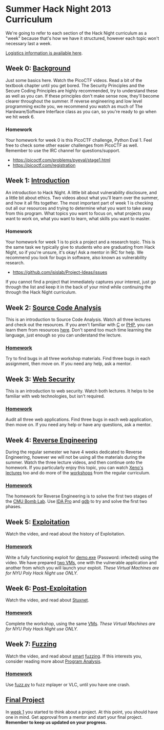 # Summer Hack Night 2013 Curriculum

We're going to refer to each section of the Hack Night curriculum as a "week" because that's how we have it structured, however each topic won't necessary last a week.

[Logistics information is available here](https://github.com/isislab/Hack-Night/tree/master/2013-Summer/Logistics).

## Week 0:  [Background](https://github.com/isislab/Hack-Night/blob/master/2013-Summer/HackNight.md#week-0-background)
Just some basics here.  Watch the PicoCTF videos.  Read a bit of the textbook chapter until you get bored.  The Security Principles and the Secure Coding Principles are highly recommended, try to understand these as well as you can.  If these principles don't make sense now, they'll become clearer throughout the summer.  If reverse engineering and low level programming excite you, we recommend you watch as much of The Hardware/Software Interface class as you can, so you're ready to go when we hit week 6.

### Homework
Your homework for week 0 is this PicoCTF challenge, Python Eval 1.  Feel free to check some other easier challenges from PicoCTF as well.  Remember to use the IRC channel for questions/support.

* https://picoctf.com/problems/pyeval/stage1.html
* https://picoctf.com/registration

## Week 1:  [Introduction](https://github.com/isislab/Hack-Night/blob/master/2013-Summer/HackNight.md#week-1-introduction)
An introduction to Hack Night.  A little bit about vulnerability disclosure, and a little bit about ethics.  Two videos about what you'll learn over the summer, and how it all fits together.  The most important part of week 1 is checking out all our resources and trying to determine what you want to take away from this program.  What topics you want to focus on, what projects you want to work on, what you want to learn, what skills you want to master.

### Homework
Your homework for week 1 is to pick a project and a research topic.  This is the same task we typically give to students who are graduating from Hack Night, so if you're unsure, it's okay!  Ask a mentor in IRC for help.  We recommend you look for bugs in software, also known as vulnerability research.

* https://github.com/isislab/Project-Ideas/issues

If you cannot find a project that immediately captures your interest, just go through the list and keep it in the back of your mind while continuing the through the Hack Night curriculum.

## Week 2:  [Source Code Analysis](https://github.com/isislab/Hack-Night/blob/master/2013-Summer/HackNight.md#week-2-code-auditing)
This is an introduction to Source Code Analysis.  Watch all three lectures and check out the resources.  If you aren't familiar with [C](https://github.com/isislab/Project-Ideas/wiki/Programming#c) or [PHP](https://github.com/isislab/Project-Ideas/wiki/Programming#php), you can learn them from resources [here](https://github.com/isislab/Project-Ideas/wiki/Programming).  Don't spend too much time learning the language, just enough so you can understand the lecture.

### [Homework](https://github.com/isislab/Hack-Night/blob/master/2013-Summer/HackNight.md#week-3-code-auditing-workshop)
Try to find bugs in all three workshop materials.  Find three bugs in each assignment, then move on.  If you need any help, ask a mentor.

## Week 3:  [Web Security](https://github.com/isislab/Hack-Night/blob/master/2013-Summer/HackNight.md#week-4-web-hacking)
This is an introduction to web security.  Watch both lectures.  It helps to be familiar with web technologies, but isn't required.

### [Homework](https://github.com/isislab/Hack-Night/blob/master/2013-Summer/HackNight.md#week-5-web-hacking-workshop)
Audit all three web applications.  Find three bugs in each web application, then move on.  If you need any help or have any questions, ask a mentor.

## Week 4:  [Reverse Engineering](https://github.com/isislab/Hack-Night/blob/master/2013-Summer/HackNight.md#week-6-reverse-engineering)
During the regular semester we have 4 weeks dedicated to Reverse Engineering, however we will not be using all the materials during the summer.  Watch the three lecture videos, and then continue onto the homework.  If you particularly enjoy this topic, you can watch [Xeno's lectures](https://github.com/isislab/Hack-Night/blob/master/2013-Summer/HackNight.md#week-8-introduction-to-x86) too and do more of the [workshops](https://github.com/isislab/Hack-Night/blob/master/2013-Summer/HackNight.md#week-7-reverse-engineering-workshop) from the regular curriculum.

### [Homework](https://github.com/isislab/Hack-Night/blob/master/2013-Summer/HackNight.md#week-9-x86-split-workshop)
The homework for Reverse Engineering is to solve the first two stages of the [CMU Bomb Lab](http://csapp.cs.cmu.edu/public/1e/bomb.tar).  Use [IDA Pro](https://www.hex-rays.com/products/ida/support/download_demo.shtml) and [gdb](http://www.yolinux.com/TUTORIALS/GDB-Commands.html) to try and solve the first two phases.

## Week 5:  [Exploitation](https://github.com/isislab/Hack-Night/blob/master/2013-Summer/HackNight.md#week-10-exploiting-memory-corruption)
Watch the video, and read about the history of Exploitation.

### [Homework](https://github.com/isislab/Hack-Night/blob/master/2013-Summer/HackNight.md#week-11-exploiting-memory-corruption-workshop)
Write a fully functioning exploit for [demo.exe](http://pentest.cryptocity.net/files/exploitation/demo.zip) (Password: infected) using the video.  We have prepared [two VMs](http://isis.poly.edu/~hake/hacknight/), one with the vulnerable application and another from which you will launch your exploit.  *These Virtual Machines are for NYU Poly Hack Night use ONLY.*

## Week 6:  [Post-Exploitation](https://github.com/isislab/Hack-Night/blob/master/2013-Summer/HackNight.md#week-12-post-exploitation)
Watch the video, and read about [Stuxnet](http://pentest.cryptocity.net/files/operations/references/w32_stuxnet_dossier.pdf).

### [Homework](https://github.com/isislab/Hack-Night/blob/master/2013-Summer/HackNight.md#workshop-material)
Complete the workshop, using the same [VMs](http://isis.poly.edu/~hake/hacknight/).  *These Virtual Machines are for NYU Poly Hack Night use ONLY.*

## Week 7:  [Fuzzing](https://github.com/isislab/Hack-Night/blob/master/2013-Summer/HackNight.md#week-13-fuzzing)
Watch the video, and read about [smart](http://pages.cs.wisc.edu/~rist/642-fall-2011/toorcon.pdf) [fuzzing](http://www.uninformed.org/?v=5&a=5&t=pdf).  If this interests you, consider reading more about [Program Analysis](https://github.com/isislab/Project-Ideas/wiki/Program-Analysis).

### [Homework](https://github.com/isislab/Hack-Night/blob/master/2013-Summer/HackNight.md#workshop-materials-5)
Use [fuzz.py](https://github.com/isislab/Hack-Night/blob/master/2013-Spring/week13/fuzz.py) to fuzz mplayer or VLC, until you have one crash.

## [Final Project](https://github.com/isislab/Project-Ideas/issues)
In [week 1](https://github.com/isislab/Hack-Night/tree/master/2013-Summer/Curriculum#week-1--introduction) you started to think about a project.  At this point, you should have one in mind.  Get approval from a mentor and start your final project.  **Remember to keep us updated on your progress.**
